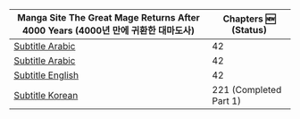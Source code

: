 <!--<div align="center"><b><p>-->

|Manga Site The Great Mage Returns After 4000 Years (4000년 만에 귀환한 대마도사) | Chapters :new: (Status)|
|------ | -----|
|[Subtitle Arabic](https://www.azoramanga.com/manga/the-great-mage-returns-after-4000-years/) | 42 |
|[Subtitle Arabic](https://mangalek.com/manga/the-great-mage-returns-after-4000-years/) | 42 |
|[Subtitle English](https://toonily.net/manga/the-great-mage-returns-after-4000-years/) | 42 |
|[Subtitle Korean](https://page.kakao.com/home?seriesId=50621874&page=1) | 221 (Completed Part 1) |

<!--[Subtitle Korean](https://namu.wiki/w/4000%EB%85%84%20%EB%A7%8C%EC%97%90%20%EA%B7%80%ED%99%98%ED%95%9C%20%EB%8C%80%EB%A7%88%EB%8F%84%EC%82%AC)-->
